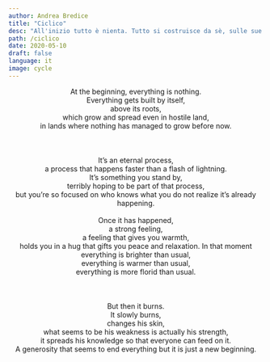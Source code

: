 ```yaml
---
author: Andrea Bredice
title: "Ciclico"
desc: "All'inizio tutto è nienta. Tutto si costruisce da sè, sulle sue radici, che sanno crescere anche nei luoghi più ostili. Anche in terre dove prima non è mai cresciuto nulla."
path: /ciclico
date: 2020-05-10
draft: false
language: it
image: cycle
---
```

<div style="text-align:center">
At the beginning, everything is nothing.
<br/>
Everything gets built by itself,
<br/>
above its roots,
<br/>
which grow and spread even in hostile land,
<br/>
in lands where nothing has managed to grow before now.
<br/>
<br/>
<!-- ![](../../images/cycle_1.jpg) -->
<br/>
<br/>
It’s an eternal process,
<br/>
a process that happens faster than a flash of lightning.
<br/>
It’s something you stand by,
<br/>
terribly hoping to be part of that process,
<br/>
but you’re so focused on who knows what you do not realize it’s already happening.
<br/>
<br/>
Once it has happened,
<br/> a strong feeling,
<br/>
a feeling that gives you warmth,
<br/>
holds you in a hug that gifts you peace and relaxation.
In that moment everything is brighter than usual,
<br/>
everything is warmer than usual,
<br/>
everything is more florid than usual.
<br/>
<br/>
<!-- ![](../../images/cycle_2.jpg) -->
<br/>
<br/>
But then it burns.
<br/>
It slowly burns,
<br/>
changes his skin,
<br/>
what seems to be his weakness is actually his strength,
<br/>
it spreads his knowledge so that everyone can feed on it.
<br/>
A generosity that seems to end everything but it is just a new beginning.
<br/>
<br/>
<!-- ![](../../images/cycle_3.jpg) -->

</div>